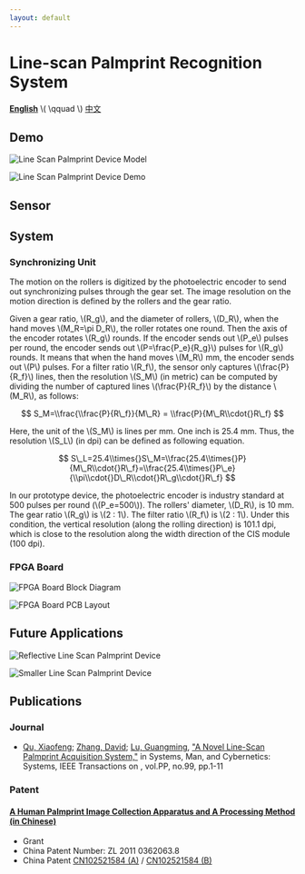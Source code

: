 ```yaml
---
layout: default
---
```


# Line-scan Palmprint Recognition System #

[**English**](/) \\( \\qquad \\) [中文](/cn/)


Demo
-------



![Line Scan Palmprint Device Model](/images/line-scan-palmprint-device-model.png)

![Line Scan Palmprint Device Demo](/images/line-palmprint-demo.png)



Sensor
------



System
------

### Synchronizing Unit

The motion on the rollers is digitized by the photoelectric encoder to send out synchronizing pulses through the gear set. The image resolution on the motion direction is defined by the rollers and the gear ratio.

Given a gear ratio, \\(R\_g\\), and the diameter of rollers, \\(D\_R\\), when the hand moves \\(M\_R=\\pi D\_R\\), the roller rotates one round. Then the axis of the encoder rotates \\(R\_g\\) rounds. If the encoder sends out \\(P\_e\\) pulses per round, the encoder sends out \\(P=\\frac{P\_e}{R\_g}\\) pulses for \\(R\_g\\) rounds. It means that when the hand moves \\(M\_R\\) mm, the encoder sends out \\(P\\) pulses. For a filter ratio \\(R\_f\\), the sensor only captures \\(\\frac{P}{R\_f}\\) lines, then the resolution \\(S\_M\\) (in metric) can be computed by dividing the number of captured lines \\(\frac{P}{R\_f}\\) by the distance \\(M\_R\\), as follows:

$$
S_M=\\frac{\\frac{P}{R\_f}}{M\_R} = \\frac{P}{M\_R\\cdot{}R\_f}
$$

Here, the unit of the \\(S\_M\\) is lines per mm. One inch is 25.4 mm. Thus, the resolution \\(S\_L\\) (in dpi) can be defined as following equation.

$$
S\_L=25.4\\times{}S\_M=\\frac{25.4\\times{}P}{M\_R\\cdot{}R\_f}=\\frac{25.4\\times{}P\_e}{\\pi\\cdot{}D\_R\\cdot{}R\_g\\cdot{}R\_f}
$$

In our prototype device, the photoelectric encoder is industry standard at 500 pulses per round (\\(P\_e=500\\)). The rollers' diameter, \\(D\_R\\), is 10 mm. The gear ratio \\(R\_g\\) is \\(2 : 1\\). The filter ratio \\(R\_f\\) is \\(2 : 1\\). Under this condition, the vertical resolution (along the rolling direction) is 101.1 dpi, which is close to the resolution along the width direction of the CIS module (100 dpi).

### FPGA Board

![FPGA Board Block Diagram](/images/fpga-board-block-diagram.png)

![FPGA Board PCB Layout](/images/fpga-board-pcb-layout.png)



Future Applications
------------

![Reflective Line Scan Palmprint Device](/images/reflective-line-scan-palmprint-device.png)

![Smaller Line Scan Palmprint Device](/images/smaller-line-scan-palmprint-device.png)


Publications
------------

### Journal

+ [Qu, Xiaofeng][csxfqu]; [Zhang, David][csdzhang]; [Lu, Guangming][csgmlu], ["A Novel Line-Scan Palmprint Acquisition System,"][TSMC-LPS] in Systems, Man, and Cybernetics: Systems, IEEE Transactions on , vol.PP, no.99, pp.1-11

### Patent

#### <a href="http://www.google.com/patents/CN102521584B?cl=en" target="_blank">A Human Palmprint Image Collection Apparatus and A Processing Method (in Chinese)</a>

+ Grant
+ China Patent Number: ZL 2011 0362063.8
+ China Patent [CN102521584 (A)](http://www.google.com/patents/CN102521584A?cl=en) / [CN102521584 (B)](http://www.google.com/patents/CN102521584B?cl=en)


[TSMC-LPS]: http://ieeexplore.ieee.org/stamp/stamp.jsp?tp=&arnumber=7390297&isnumber=6376248
[csxfqu]: http://www.quxiaofeng.me/about
[csdzhang]: http://www4.comp.polyu.edu.hk/~csdzhang/
[csgmlu]: http://www.hitsz.edu.cn/body/shizi/detailen.php?strID=396
